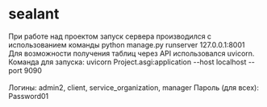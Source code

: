 # sealant
При работе над проектом запуск сервера производился с использованием команды python manage.py runserver 127.0.0.1:8001
<br>
Для возможности получения таблиц через API использовался uvicorn. 
<br>
Команда для запуска: uvicorn Project.asgi:application --host localhost --port 9090
<br>
<br>
Логины: admin2, client, service_organization, manager Пароль (для всех): Password01